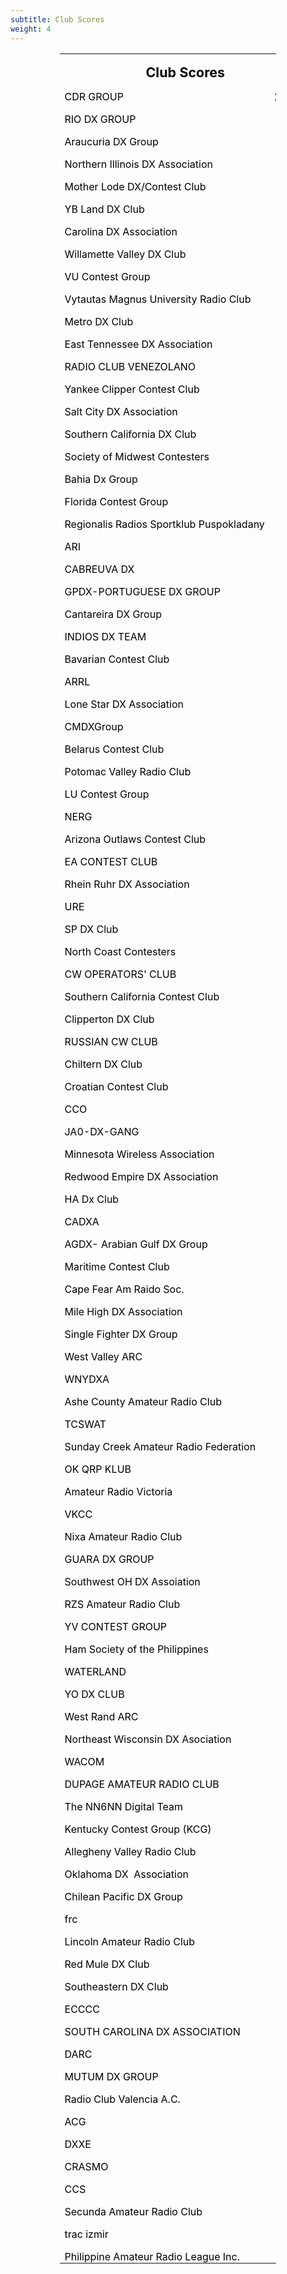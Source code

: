 ```yaml
---
subtitle: Club Scores
weight: 4
---
```


<div align="center">
	<table class="MsoNormalTable" border="0" cellspacing="0" cellpadding="0" width="345" style="width: 259.0pt; border-collapse: collapse">
		<tr style="height: 21.0pt">
			<td width="345" nowrap colspan="2" valign="bottom" style="width: 259.0pt; height: 21.0pt; padding-left: 5.4pt; padding-right: 5.4pt; padding-top: 0in; padding-bottom: 0in">
			<p class="MsoNormal" align="center" style="text-align: center; line-height: normal; margin-bottom: .0001pt">
			<b><span style="font-size: 16.0pt; color: black">Club Scores</span></b></td>
		</tr>
		<tr style="height: 15.0pt">
			<td width="299" nowrap valign="bottom" style="width: 224.15pt; height: 15.0pt; padding-left: 5.4pt; padding-right: 5.4pt; padding-top: 0in; padding-bottom: 0in">
			<p class="MsoNormal" style="line-height: normal; margin-bottom: .0001pt">
			<span style="color: black">CDR GROUP</span></td>
			<td width="46" nowrap valign="bottom" style="width: 34.85pt; height: 15.0pt; padding-left: 5.4pt; padding-right: 5.4pt; padding-top: 0in; padding-bottom: 0in">
			<p class="MsoNormal" align="right" style="text-align: right; line-height: normal; margin-bottom: .0001pt">
			<span style="color: black">12608</span></td>
		</tr>
		<tr style="height: 15.0pt">
			<td width="299" nowrap valign="bottom" style="width: 224.15pt; height: 15.0pt; padding-left: 5.4pt; padding-right: 5.4pt; padding-top: 0in; padding-bottom: 0in">
			<p class="MsoNormal" style="line-height: normal; margin-bottom: .0001pt">
			<span style="color: black">RIO DX GROUP</span></td>
			<td width="46" nowrap valign="bottom" style="width: 34.85pt; height: 15.0pt; padding-left: 5.4pt; padding-right: 5.4pt; padding-top: 0in; padding-bottom: 0in">
			<p class="MsoNormal" align="right" style="text-align: right; line-height: normal; margin-bottom: .0001pt">
			<span style="color: black">6710</span></td>
		</tr>
		<tr style="height: 15.0pt">
			<td width="299" nowrap valign="bottom" style="width: 224.15pt; height: 15.0pt; padding-left: 5.4pt; padding-right: 5.4pt; padding-top: 0in; padding-bottom: 0in">
			<p class="MsoNormal" style="line-height: normal; margin-bottom: .0001pt">
			<span style="color: black">Araucuria DX Group</span></td>
			<td width="46" nowrap valign="bottom" style="width: 34.85pt; height: 15.0pt; padding-left: 5.4pt; padding-right: 5.4pt; padding-top: 0in; padding-bottom: 0in">
			<p class="MsoNormal" align="right" style="text-align: right; line-height: normal; margin-bottom: .0001pt">
			<span style="color: black">6691</span></td>
		</tr>
		<tr style="height: 15.0pt">
			<td width="299" nowrap valign="bottom" style="width: 224.15pt; height: 15.0pt; padding-left: 5.4pt; padding-right: 5.4pt; padding-top: 0in; padding-bottom: 0in">
			<p class="MsoNormal" style="line-height: normal; margin-bottom: .0001pt">
			<span style="color: black">Northern Illinois DX Association</span></td>
			<td width="46" nowrap valign="bottom" style="width: 34.85pt; height: 15.0pt; padding-left: 5.4pt; padding-right: 5.4pt; padding-top: 0in; padding-bottom: 0in">
			<p class="MsoNormal" align="right" style="text-align: right; line-height: normal; margin-bottom: .0001pt">
			<span style="color: black">5338</span></td>
		</tr>
		<tr style="height: 15.0pt">
			<td width="299" nowrap valign="bottom" style="width: 224.15pt; height: 15.0pt; padding-left: 5.4pt; padding-right: 5.4pt; padding-top: 0in; padding-bottom: 0in">
			<p class="MsoNormal" style="line-height: normal; margin-bottom: .0001pt">
			<span style="color: black">Mother Lode DX/Contest Club</span></td>
			<td width="46" nowrap valign="bottom" style="width: 34.85pt; height: 15.0pt; padding-left: 5.4pt; padding-right: 5.4pt; padding-top: 0in; padding-bottom: 0in">
			<p class="MsoNormal" align="right" style="text-align: right; line-height: normal; margin-bottom: .0001pt">
			<span style="color: black">2254</span></td>
		</tr>
		<tr style="height: 15.0pt">
			<td width="299" nowrap valign="bottom" style="width: 224.15pt; height: 15.0pt; padding-left: 5.4pt; padding-right: 5.4pt; padding-top: 0in; padding-bottom: 0in">
			<p class="MsoNormal" style="line-height: normal; margin-bottom: .0001pt">
			<span style="color: black">YB Land DX Club</span></td>
			<td width="46" nowrap valign="bottom" style="width: 34.85pt; height: 15.0pt; padding-left: 5.4pt; padding-right: 5.4pt; padding-top: 0in; padding-bottom: 0in">
			<p class="MsoNormal" align="right" style="text-align: right; line-height: normal; margin-bottom: .0001pt">
			<span style="color: black">2149</span></td>
		</tr>
		<tr style="height: 15.0pt">
			<td width="299" nowrap valign="bottom" style="width: 224.15pt; height: 15.0pt; padding-left: 5.4pt; padding-right: 5.4pt; padding-top: 0in; padding-bottom: 0in">
			<p class="MsoNormal" style="line-height: normal; margin-bottom: .0001pt">
			<span style="color: black">Carolina DX Association</span></td>
			<td width="46" nowrap valign="bottom" style="width: 34.85pt; height: 15.0pt; padding-left: 5.4pt; padding-right: 5.4pt; padding-top: 0in; padding-bottom: 0in">
			<p class="MsoNormal" align="right" style="text-align: right; line-height: normal; margin-bottom: .0001pt">
			<span style="color: black">2139</span></td>
		</tr>
		<tr style="height: 15.0pt">
			<td width="299" nowrap valign="bottom" style="width: 224.15pt; height: 15.0pt; padding-left: 5.4pt; padding-right: 5.4pt; padding-top: 0in; padding-bottom: 0in">
			<p class="MsoNormal" style="line-height: normal; margin-bottom: .0001pt">
			<span style="color: black">Willamette Valley DX Club</span></td>
			<td width="46" nowrap valign="bottom" style="width: 34.85pt; height: 15.0pt; padding-left: 5.4pt; padding-right: 5.4pt; padding-top: 0in; padding-bottom: 0in">
			<p class="MsoNormal" align="right" style="text-align: right; line-height: normal; margin-bottom: .0001pt">
			<span style="color: black">1777</span></td>
		</tr>
		<tr style="height: 15.0pt">
			<td width="299" nowrap valign="bottom" style="width: 224.15pt; height: 15.0pt; padding-left: 5.4pt; padding-right: 5.4pt; padding-top: 0in; padding-bottom: 0in">
			<p class="MsoNormal" style="line-height: normal; margin-bottom: .0001pt">
			<span style="color: black">VU Contest Group</span></td>
			<td width="46" nowrap valign="bottom" style="width: 34.85pt; height: 15.0pt; padding-left: 5.4pt; padding-right: 5.4pt; padding-top: 0in; padding-bottom: 0in">
			<p class="MsoNormal" align="right" style="text-align: right; line-height: normal; margin-bottom: .0001pt">
			<span style="color: black">1512</span></td>
		</tr>
		<tr style="height: 15.0pt">
			<td width="299" nowrap valign="bottom" style="width: 224.15pt; height: 15.0pt; padding-left: 5.4pt; padding-right: 5.4pt; padding-top: 0in; padding-bottom: 0in">
			<p class="MsoNormal" style="line-height: normal; margin-bottom: .0001pt">
			<span style="color: black">Vytautas Magnus University Radio Club</span></td>
			<td width="46" nowrap valign="bottom" style="width: 34.85pt; height: 15.0pt; padding-left: 5.4pt; padding-right: 5.4pt; padding-top: 0in; padding-bottom: 0in">
			<p class="MsoNormal" align="right" style="text-align: right; line-height: normal; margin-bottom: .0001pt">
			<span style="color: black">1216</span></td>
		</tr>
		<tr style="height: 15.0pt">
			<td width="299" nowrap valign="bottom" style="width: 224.15pt; height: 15.0pt; padding-left: 5.4pt; padding-right: 5.4pt; padding-top: 0in; padding-bottom: 0in">
			<p class="MsoNormal" style="line-height: normal; margin-bottom: .0001pt">
			<span style="color: black">Metro DX Club</span></td>
			<td width="46" nowrap valign="bottom" style="width: 34.85pt; height: 15.0pt; padding-left: 5.4pt; padding-right: 5.4pt; padding-top: 0in; padding-bottom: 0in">
			<p class="MsoNormal" align="right" style="text-align: right; line-height: normal; margin-bottom: .0001pt">
			<span style="color: black">1193</span></td>
		</tr>
		<tr style="height: 15.0pt">
			<td width="299" nowrap valign="bottom" style="width: 224.15pt; height: 15.0pt; padding-left: 5.4pt; padding-right: 5.4pt; padding-top: 0in; padding-bottom: 0in">
			<p class="MsoNormal" style="line-height: normal; margin-bottom: .0001pt">
			<span style="color: black">East Tennessee DX Association</span></td>
			<td width="46" nowrap valign="bottom" style="width: 34.85pt; height: 15.0pt; padding-left: 5.4pt; padding-right: 5.4pt; padding-top: 0in; padding-bottom: 0in">
			<p class="MsoNormal" align="right" style="text-align: right; line-height: normal; margin-bottom: .0001pt">
			<span style="color: black">1090</span></td>
		</tr>
		<tr style="height: 15.0pt">
			<td width="299" nowrap valign="bottom" style="width: 224.15pt; height: 15.0pt; padding-left: 5.4pt; padding-right: 5.4pt; padding-top: 0in; padding-bottom: 0in">
			<p class="MsoNormal" style="line-height: normal; margin-bottom: .0001pt">
			<span style="color: black">RADIO CLUB VENEZOLANO</span></td>
			<td width="46" nowrap valign="bottom" style="width: 34.85pt; height: 15.0pt; padding-left: 5.4pt; padding-right: 5.4pt; padding-top: 0in; padding-bottom: 0in">
			<p class="MsoNormal" align="right" style="text-align: right; line-height: normal; margin-bottom: .0001pt">
			<span style="color: black">1008</span></td>
		</tr>
		<tr style="height: 15.0pt">
			<td width="299" nowrap valign="bottom" style="width: 224.15pt; height: 15.0pt; padding-left: 5.4pt; padding-right: 5.4pt; padding-top: 0in; padding-bottom: 0in">
			<p class="MsoNormal" style="line-height: normal; margin-bottom: .0001pt">
			<span style="color: black">Yankee Clipper Contest Club</span></td>
			<td width="46" nowrap valign="bottom" style="width: 34.85pt; height: 15.0pt; padding-left: 5.4pt; padding-right: 5.4pt; padding-top: 0in; padding-bottom: 0in">
			<p class="MsoNormal" align="right" style="text-align: right; line-height: normal; margin-bottom: .0001pt">
			<span style="color: black">994</span></td>
		</tr>
		<tr style="height: 15.0pt">
			<td width="299" nowrap valign="bottom" style="width: 224.15pt; height: 15.0pt; padding-left: 5.4pt; padding-right: 5.4pt; padding-top: 0in; padding-bottom: 0in">
			<p class="MsoNormal" style="line-height: normal; margin-bottom: .0001pt">
			<span style="color: black">Salt City DX Association</span></td>
			<td width="46" nowrap valign="bottom" style="width: 34.85pt; height: 15.0pt; padding-left: 5.4pt; padding-right: 5.4pt; padding-top: 0in; padding-bottom: 0in">
			<p class="MsoNormal" align="right" style="text-align: right; line-height: normal; margin-bottom: .0001pt">
			<span style="color: black">888</span></td>
		</tr>
		<tr style="height: 15.0pt">
			<td width="299" nowrap valign="bottom" style="width: 224.15pt; height: 15.0pt; padding-left: 5.4pt; padding-right: 5.4pt; padding-top: 0in; padding-bottom: 0in">
			<p class="MsoNormal" style="line-height: normal; margin-bottom: .0001pt">
			<span style="color: black">Southern California DX Club</span></td>
			<td width="46" nowrap valign="bottom" style="width: 34.85pt; height: 15.0pt; padding-left: 5.4pt; padding-right: 5.4pt; padding-top: 0in; padding-bottom: 0in">
			<p class="MsoNormal" align="right" style="text-align: right; line-height: normal; margin-bottom: .0001pt">
			<span style="color: black">871</span></td>
		</tr>
		<tr style="height: 15.0pt">
			<td width="299" nowrap valign="bottom" style="width: 224.15pt; height: 15.0pt; padding-left: 5.4pt; padding-right: 5.4pt; padding-top: 0in; padding-bottom: 0in">
			<p class="MsoNormal" style="line-height: normal; margin-bottom: .0001pt">
			<span style="color: black">Society of Midwest Contesters</span></td>
			<td width="46" nowrap valign="bottom" style="width: 34.85pt; height: 15.0pt; padding-left: 5.4pt; padding-right: 5.4pt; padding-top: 0in; padding-bottom: 0in">
			<p class="MsoNormal" align="right" style="text-align: right; line-height: normal; margin-bottom: .0001pt">
			<span style="color: black">841</span></td>
		</tr>
		<tr style="height: 15.0pt">
			<td width="299" nowrap valign="bottom" style="width: 224.15pt; height: 15.0pt; padding-left: 5.4pt; padding-right: 5.4pt; padding-top: 0in; padding-bottom: 0in">
			<p class="MsoNormal" style="line-height: normal; margin-bottom: .0001pt">
			<span style="color: black">Bahia Dx Group</span></td>
			<td width="46" nowrap valign="bottom" style="width: 34.85pt; height: 15.0pt; padding-left: 5.4pt; padding-right: 5.4pt; padding-top: 0in; padding-bottom: 0in">
			<p class="MsoNormal" align="right" style="text-align: right; line-height: normal; margin-bottom: .0001pt">
			<span style="color: black">762</span></td>
		</tr>
		<tr style="height: 15.0pt">
			<td width="299" nowrap valign="bottom" style="width: 224.15pt; height: 15.0pt; padding-left: 5.4pt; padding-right: 5.4pt; padding-top: 0in; padding-bottom: 0in">
			<p class="MsoNormal" style="line-height: normal; margin-bottom: .0001pt">
			<span style="color: black">Florida Contest Group</span></td>
			<td width="46" nowrap valign="bottom" style="width: 34.85pt; height: 15.0pt; padding-left: 5.4pt; padding-right: 5.4pt; padding-top: 0in; padding-bottom: 0in">
			<p class="MsoNormal" align="right" style="text-align: right; line-height: normal; margin-bottom: .0001pt">
			<span style="color: black">707</span></td>
		</tr>
		<tr style="height: 15.0pt">
			<td width="299" nowrap valign="bottom" style="width: 224.15pt; height: 15.0pt; padding-left: 5.4pt; padding-right: 5.4pt; padding-top: 0in; padding-bottom: 0in">
			<p class="MsoNormal" style="line-height: normal; margin-bottom: .0001pt">
			<span style="color: black">Regionalis Radios Sportklub Puspokladany</span></td>
			<td width="46" nowrap valign="bottom" style="width: 34.85pt; height: 15.0pt; padding-left: 5.4pt; padding-right: 5.4pt; padding-top: 0in; padding-bottom: 0in">
			<p class="MsoNormal" align="right" style="text-align: right; line-height: normal; margin-bottom: .0001pt">
			<span style="color: black">699</span></td>
		</tr>
		<tr style="height: 15.0pt">
			<td width="299" nowrap valign="bottom" style="width: 224.15pt; height: 15.0pt; padding-left: 5.4pt; padding-right: 5.4pt; padding-top: 0in; padding-bottom: 0in">
			<p class="MsoNormal" style="line-height: normal; margin-bottom: .0001pt">
			<span style="color: black">ARI</span></td>
			<td width="46" nowrap valign="bottom" style="width: 34.85pt; height: 15.0pt; padding-left: 5.4pt; padding-right: 5.4pt; padding-top: 0in; padding-bottom: 0in">
			<p class="MsoNormal" align="right" style="text-align: right; line-height: normal; margin-bottom: .0001pt">
			<span style="color: black">696</span></td>
		</tr>
		<tr style="height: 15.0pt">
			<td width="299" nowrap valign="bottom" style="width: 224.15pt; height: 15.0pt; padding-left: 5.4pt; padding-right: 5.4pt; padding-top: 0in; padding-bottom: 0in">
			<p class="MsoNormal" style="line-height: normal; margin-bottom: .0001pt">
			<span style="color: black">CABREUVA DX</span></td>
			<td width="46" nowrap valign="bottom" style="width: 34.85pt; height: 15.0pt; padding-left: 5.4pt; padding-right: 5.4pt; padding-top: 0in; padding-bottom: 0in">
			<p class="MsoNormal" align="right" style="text-align: right; line-height: normal; margin-bottom: .0001pt">
			<span style="color: black">659</span></td>
		</tr>
		<tr style="height: 15.0pt">
			<td width="299" nowrap valign="bottom" style="width: 224.15pt; height: 15.0pt; padding-left: 5.4pt; padding-right: 5.4pt; padding-top: 0in; padding-bottom: 0in">
			<p class="MsoNormal" style="line-height: normal; margin-bottom: .0001pt">
			<span style="color: black">GPDX-PORTUGUESE DX GROUP</span></td>
			<td width="46" nowrap valign="bottom" style="width: 34.85pt; height: 15.0pt; padding-left: 5.4pt; padding-right: 5.4pt; padding-top: 0in; padding-bottom: 0in">
			<p class="MsoNormal" align="right" style="text-align: right; line-height: normal; margin-bottom: .0001pt">
			<span style="color: black">591</span></td>
		</tr>
		<tr style="height: 15.0pt">
			<td width="299" nowrap valign="bottom" style="width: 224.15pt; height: 15.0pt; padding-left: 5.4pt; padding-right: 5.4pt; padding-top: 0in; padding-bottom: 0in">
			<p class="MsoNormal" style="line-height: normal; margin-bottom: .0001pt">
			<span style="color: black">Cantareira DX Group</span></td>
			<td width="46" nowrap valign="bottom" style="width: 34.85pt; height: 15.0pt; padding-left: 5.4pt; padding-right: 5.4pt; padding-top: 0in; padding-bottom: 0in">
			<p class="MsoNormal" align="right" style="text-align: right; line-height: normal; margin-bottom: .0001pt">
			<span style="color: black">585</span></td>
		</tr>
		<tr style="height: 15.0pt">
			<td width="299" nowrap valign="bottom" style="width: 224.15pt; height: 15.0pt; padding-left: 5.4pt; padding-right: 5.4pt; padding-top: 0in; padding-bottom: 0in">
			<p class="MsoNormal" style="line-height: normal; margin-bottom: .0001pt">
			<span style="color: black">INDIOS DX TEAM</span></td>
			<td width="46" nowrap valign="bottom" style="width: 34.85pt; height: 15.0pt; padding-left: 5.4pt; padding-right: 5.4pt; padding-top: 0in; padding-bottom: 0in">
			<p class="MsoNormal" align="right" style="text-align: right; line-height: normal; margin-bottom: .0001pt">
			<span style="color: black">570</span></td>
		</tr>
		<tr style="height: 15.0pt">
			<td width="299" nowrap valign="bottom" style="width: 224.15pt; height: 15.0pt; padding-left: 5.4pt; padding-right: 5.4pt; padding-top: 0in; padding-bottom: 0in">
			<p class="MsoNormal" style="line-height: normal; margin-bottom: .0001pt">
			<span style="color: black">Bavarian Contest Club</span></td>
			<td width="46" nowrap valign="bottom" style="width: 34.85pt; height: 15.0pt; padding-left: 5.4pt; padding-right: 5.4pt; padding-top: 0in; padding-bottom: 0in">
			<p class="MsoNormal" align="right" style="text-align: right; line-height: normal; margin-bottom: .0001pt">
			<span style="color: black">565</span></td>
		</tr>
		<tr style="height: 15.0pt">
			<td width="299" nowrap valign="bottom" style="width: 224.15pt; height: 15.0pt; padding-left: 5.4pt; padding-right: 5.4pt; padding-top: 0in; padding-bottom: 0in">
			<p class="MsoNormal" style="line-height: normal; margin-bottom: .0001pt">
			<span style="color: black">ARRL</span></td>
			<td width="46" nowrap valign="bottom" style="width: 34.85pt; height: 15.0pt; padding-left: 5.4pt; padding-right: 5.4pt; padding-top: 0in; padding-bottom: 0in">
			<p class="MsoNormal" align="right" style="text-align: right; line-height: normal; margin-bottom: .0001pt">
			<span style="color: black">551</span></td>
		</tr>
		<tr style="height: 15.0pt">
			<td width="299" nowrap valign="bottom" style="width: 224.15pt; height: 15.0pt; padding-left: 5.4pt; padding-right: 5.4pt; padding-top: 0in; padding-bottom: 0in">
			<p class="MsoNormal" style="line-height: normal; margin-bottom: .0001pt">
			<span style="color: black">Lone Star DX Association</span></td>
			<td width="46" nowrap valign="bottom" style="width: 34.85pt; height: 15.0pt; padding-left: 5.4pt; padding-right: 5.4pt; padding-top: 0in; padding-bottom: 0in">
			<p class="MsoNormal" align="right" style="text-align: right; line-height: normal; margin-bottom: .0001pt">
			<span style="color: black">542</span></td>
		</tr>
		<tr style="height: 15.0pt">
			<td width="299" nowrap valign="bottom" style="width: 224.15pt; height: 15.0pt; padding-left: 5.4pt; padding-right: 5.4pt; padding-top: 0in; padding-bottom: 0in">
			<p class="MsoNormal" style="line-height: normal; margin-bottom: .0001pt">
			<span style="color: black">CMDXGroup</span></td>
			<td width="46" nowrap valign="bottom" style="width: 34.85pt; height: 15.0pt; padding-left: 5.4pt; padding-right: 5.4pt; padding-top: 0in; padding-bottom: 0in">
			<p class="MsoNormal" align="right" style="text-align: right; line-height: normal; margin-bottom: .0001pt">
			<span style="color: black">541</span></td>
		</tr>
		<tr style="height: 15.0pt">
			<td width="299" nowrap valign="bottom" style="width: 224.15pt; height: 15.0pt; padding-left: 5.4pt; padding-right: 5.4pt; padding-top: 0in; padding-bottom: 0in">
			<p class="MsoNormal" style="line-height: normal; margin-bottom: .0001pt">
			<span style="color: black">Belarus Contest Club</span></td>
			<td width="46" nowrap valign="bottom" style="width: 34.85pt; height: 15.0pt; padding-left: 5.4pt; padding-right: 5.4pt; padding-top: 0in; padding-bottom: 0in">
			<p class="MsoNormal" align="right" style="text-align: right; line-height: normal; margin-bottom: .0001pt">
			<span style="color: black">524</span></td>
		</tr>
		<tr style="height: 15.0pt">
			<td width="299" nowrap valign="bottom" style="width: 224.15pt; height: 15.0pt; padding-left: 5.4pt; padding-right: 5.4pt; padding-top: 0in; padding-bottom: 0in">
			<p class="MsoNormal" style="line-height: normal; margin-bottom: .0001pt">
			<span style="color: black">Potomac Valley Radio Club</span></td>
			<td width="46" nowrap valign="bottom" style="width: 34.85pt; height: 15.0pt; padding-left: 5.4pt; padding-right: 5.4pt; padding-top: 0in; padding-bottom: 0in">
			<p class="MsoNormal" align="right" style="text-align: right; line-height: normal; margin-bottom: .0001pt">
			<span style="color: black">496</span></td>
		</tr>
		<tr style="height: 15.0pt">
			<td width="299" nowrap valign="bottom" style="width: 224.15pt; height: 15.0pt; padding-left: 5.4pt; padding-right: 5.4pt; padding-top: 0in; padding-bottom: 0in">
			<p class="MsoNormal" style="line-height: normal; margin-bottom: .0001pt">
			<span style="color: black">LU Contest Group</span></td>
			<td width="46" nowrap valign="bottom" style="width: 34.85pt; height: 15.0pt; padding-left: 5.4pt; padding-right: 5.4pt; padding-top: 0in; padding-bottom: 0in">
			<p class="MsoNormal" align="right" style="text-align: right; line-height: normal; margin-bottom: .0001pt">
			<span style="color: black">486</span></td>
		</tr>
		<tr style="height: 15.0pt">
			<td width="299" nowrap valign="bottom" style="width: 224.15pt; height: 15.0pt; padding-left: 5.4pt; padding-right: 5.4pt; padding-top: 0in; padding-bottom: 0in">
			<p class="MsoNormal" style="line-height: normal; margin-bottom: .0001pt">
			<span style="color: black">NERG</span></td>
			<td width="46" nowrap valign="bottom" style="width: 34.85pt; height: 15.0pt; padding-left: 5.4pt; padding-right: 5.4pt; padding-top: 0in; padding-bottom: 0in">
			<p class="MsoNormal" align="right" style="text-align: right; line-height: normal; margin-bottom: .0001pt">
			<span style="color: black">480</span></td>
		</tr>
		<tr style="height: 15.0pt">
			<td width="299" nowrap valign="bottom" style="width: 224.15pt; height: 15.0pt; padding-left: 5.4pt; padding-right: 5.4pt; padding-top: 0in; padding-bottom: 0in">
			<p class="MsoNormal" style="line-height: normal; margin-bottom: .0001pt">
			<span style="color: black">Arizona Outlaws Contest Club</span></td>
			<td width="46" nowrap valign="bottom" style="width: 34.85pt; height: 15.0pt; padding-left: 5.4pt; padding-right: 5.4pt; padding-top: 0in; padding-bottom: 0in">
			<p class="MsoNormal" align="right" style="text-align: right; line-height: normal; margin-bottom: .0001pt">
			<span style="color: black">447</span></td>
		</tr>
		<tr style="height: 15.0pt">
			<td width="299" nowrap valign="bottom" style="width: 224.15pt; height: 15.0pt; padding-left: 5.4pt; padding-right: 5.4pt; padding-top: 0in; padding-bottom: 0in">
			<p class="MsoNormal" style="line-height: normal; margin-bottom: .0001pt">
			<span style="color: black">EA CONTEST CLUB</span></td>
			<td width="46" nowrap valign="bottom" style="width: 34.85pt; height: 15.0pt; padding-left: 5.4pt; padding-right: 5.4pt; padding-top: 0in; padding-bottom: 0in">
			<p class="MsoNormal" align="right" style="text-align: right; line-height: normal; margin-bottom: .0001pt">
			<span style="color: black">446</span></td>
		</tr>
		<tr style="height: 15.0pt">
			<td width="299" nowrap valign="bottom" style="width: 224.15pt; height: 15.0pt; padding-left: 5.4pt; padding-right: 5.4pt; padding-top: 0in; padding-bottom: 0in">
			<p class="MsoNormal" style="line-height: normal; margin-bottom: .0001pt">
			<span style="color: black">Rhein Ruhr DX Association</span></td>
			<td width="46" nowrap valign="bottom" style="width: 34.85pt; height: 15.0pt; padding-left: 5.4pt; padding-right: 5.4pt; padding-top: 0in; padding-bottom: 0in">
			<p class="MsoNormal" align="right" style="text-align: right; line-height: normal; margin-bottom: .0001pt">
			<span style="color: black">431</span></td>
		</tr>
		<tr style="height: 15.0pt">
			<td width="299" nowrap valign="bottom" style="width: 224.15pt; height: 15.0pt; padding-left: 5.4pt; padding-right: 5.4pt; padding-top: 0in; padding-bottom: 0in">
			<p class="MsoNormal" style="line-height: normal; margin-bottom: .0001pt">
			<span style="color: black">URE</span></td>
			<td width="46" nowrap valign="bottom" style="width: 34.85pt; height: 15.0pt; padding-left: 5.4pt; padding-right: 5.4pt; padding-top: 0in; padding-bottom: 0in">
			<p class="MsoNormal" align="right" style="text-align: right; line-height: normal; margin-bottom: .0001pt">
			<span style="color: black">422</span></td>
		</tr>
		<tr style="height: 15.0pt">
			<td width="299" nowrap valign="bottom" style="width: 224.15pt; height: 15.0pt; padding-left: 5.4pt; padding-right: 5.4pt; padding-top: 0in; padding-bottom: 0in">
			<p class="MsoNormal" style="line-height: normal; margin-bottom: .0001pt">
			<span style="color: black">SP DX Club</span></td>
			<td width="46" nowrap valign="bottom" style="width: 34.85pt; height: 15.0pt; padding-left: 5.4pt; padding-right: 5.4pt; padding-top: 0in; padding-bottom: 0in">
			<p class="MsoNormal" align="right" style="text-align: right; line-height: normal; margin-bottom: .0001pt">
			<span style="color: black">380</span></td>
		</tr>
		<tr style="height: 15.0pt">
			<td width="299" nowrap valign="bottom" style="width: 224.15pt; height: 15.0pt; padding-left: 5.4pt; padding-right: 5.4pt; padding-top: 0in; padding-bottom: 0in">
			<p class="MsoNormal" style="line-height: normal; margin-bottom: .0001pt">
			<span style="color: black">North Coast Contesters</span></td>
			<td width="46" nowrap valign="bottom" style="width: 34.85pt; height: 15.0pt; padding-left: 5.4pt; padding-right: 5.4pt; padding-top: 0in; padding-bottom: 0in">
			<p class="MsoNormal" align="right" style="text-align: right; line-height: normal; margin-bottom: .0001pt">
			<span style="color: black">352</span></td>
		</tr>
		<tr style="height: 15.0pt">
			<td width="299" nowrap valign="bottom" style="width: 224.15pt; height: 15.0pt; padding-left: 5.4pt; padding-right: 5.4pt; padding-top: 0in; padding-bottom: 0in">
			<p class="MsoNormal" style="line-height: normal; margin-bottom: .0001pt">
			<span style="color: black">CW OPERATORS' CLUB</span></td>
			<td width="46" nowrap valign="bottom" style="width: 34.85pt; height: 15.0pt; padding-left: 5.4pt; padding-right: 5.4pt; padding-top: 0in; padding-bottom: 0in">
			<p class="MsoNormal" align="right" style="text-align: right; line-height: normal; margin-bottom: .0001pt">
			<span style="color: black">318</span></td>
		</tr>
		<tr style="height: 15.0pt">
			<td width="299" nowrap valign="bottom" style="width: 224.15pt; height: 15.0pt; padding-left: 5.4pt; padding-right: 5.4pt; padding-top: 0in; padding-bottom: 0in">
			<p class="MsoNormal" style="line-height: normal; margin-bottom: .0001pt">
			<span style="color: black">Southern California Contest Club</span></td>
			<td width="46" nowrap valign="bottom" style="width: 34.85pt; height: 15.0pt; padding-left: 5.4pt; padding-right: 5.4pt; padding-top: 0in; padding-bottom: 0in">
			<p class="MsoNormal" align="right" style="text-align: right; line-height: normal; margin-bottom: .0001pt">
			<span style="color: black">312</span></td>
		</tr>
		<tr style="height: 15.0pt">
			<td width="299" nowrap valign="bottom" style="width: 224.15pt; height: 15.0pt; padding-left: 5.4pt; padding-right: 5.4pt; padding-top: 0in; padding-bottom: 0in">
			<p class="MsoNormal" style="line-height: normal; margin-bottom: .0001pt">
			<span style="color: black">Clipperton DX Club</span></td>
			<td width="46" nowrap valign="bottom" style="width: 34.85pt; height: 15.0pt; padding-left: 5.4pt; padding-right: 5.4pt; padding-top: 0in; padding-bottom: 0in">
			<p class="MsoNormal" align="right" style="text-align: right; line-height: normal; margin-bottom: .0001pt">
			<span style="color: black">311</span></td>
		</tr>
		<tr style="height: 15.0pt">
			<td width="299" nowrap valign="bottom" style="width: 224.15pt; height: 15.0pt; padding-left: 5.4pt; padding-right: 5.4pt; padding-top: 0in; padding-bottom: 0in">
			<p class="MsoNormal" style="line-height: normal; margin-bottom: .0001pt">
			<span style="color: black">RUSSIAN CW CLUB</span></td>
			<td width="46" nowrap valign="bottom" style="width: 34.85pt; height: 15.0pt; padding-left: 5.4pt; padding-right: 5.4pt; padding-top: 0in; padding-bottom: 0in">
			<p class="MsoNormal" align="right" style="text-align: right; line-height: normal; margin-bottom: .0001pt">
			<span style="color: black">297</span></td>
		</tr>
		<tr style="height: 15.0pt">
			<td width="299" nowrap valign="bottom" style="width: 224.15pt; height: 15.0pt; padding-left: 5.4pt; padding-right: 5.4pt; padding-top: 0in; padding-bottom: 0in">
			<p class="MsoNormal" style="line-height: normal; margin-bottom: .0001pt">
			<span style="color: black">Chiltern DX Club</span></td>
			<td width="46" nowrap valign="bottom" style="width: 34.85pt; height: 15.0pt; padding-left: 5.4pt; padding-right: 5.4pt; padding-top: 0in; padding-bottom: 0in">
			<p class="MsoNormal" align="right" style="text-align: right; line-height: normal; margin-bottom: .0001pt">
			<span style="color: black">292</span></td>
		</tr>
		<tr style="height: 15.0pt">
			<td width="299" nowrap valign="bottom" style="width: 224.15pt; height: 15.0pt; padding-left: 5.4pt; padding-right: 5.4pt; padding-top: 0in; padding-bottom: 0in">
			<p class="MsoNormal" style="line-height: normal; margin-bottom: .0001pt">
			<span style="color: black">Croatian Contest Club</span></td>
			<td width="46" nowrap valign="bottom" style="width: 34.85pt; height: 15.0pt; padding-left: 5.4pt; padding-right: 5.4pt; padding-top: 0in; padding-bottom: 0in">
			<p class="MsoNormal" align="right" style="text-align: right; line-height: normal; margin-bottom: .0001pt">
			<span style="color: black">292</span></td>
		</tr>
		<tr style="height: 15.0pt">
			<td width="299" nowrap valign="bottom" style="width: 224.15pt; height: 15.0pt; padding-left: 5.4pt; padding-right: 5.4pt; padding-top: 0in; padding-bottom: 0in">
			<p class="MsoNormal" style="line-height: normal; margin-bottom: .0001pt">
			<span style="color: black">CCO</span></td>
			<td width="46" nowrap valign="bottom" style="width: 34.85pt; height: 15.0pt; padding-left: 5.4pt; padding-right: 5.4pt; padding-top: 0in; padding-bottom: 0in">
			<p class="MsoNormal" align="right" style="text-align: right; line-height: normal; margin-bottom: .0001pt">
			<span style="color: black">290</span></td>
		</tr>
		<tr style="height: 15.0pt">
			<td width="299" nowrap valign="bottom" style="width: 224.15pt; height: 15.0pt; padding-left: 5.4pt; padding-right: 5.4pt; padding-top: 0in; padding-bottom: 0in">
			<p class="MsoNormal" style="line-height: normal; margin-bottom: .0001pt">
			<span style="color: black">JA0-DX-GANG</span></td>
			<td width="46" nowrap valign="bottom" style="width: 34.85pt; height: 15.0pt; padding-left: 5.4pt; padding-right: 5.4pt; padding-top: 0in; padding-bottom: 0in">
			<p class="MsoNormal" align="right" style="text-align: right; line-height: normal; margin-bottom: .0001pt">
			<span style="color: black">288</span></td>
		</tr>
		<tr style="height: 15.0pt">
			<td width="299" nowrap valign="bottom" style="width: 224.15pt; height: 15.0pt; padding-left: 5.4pt; padding-right: 5.4pt; padding-top: 0in; padding-bottom: 0in">
			<p class="MsoNormal" style="line-height: normal; margin-bottom: .0001pt">
			<span style="color: black">Minnesota Wireless Association</span></td>
			<td width="46" nowrap valign="bottom" style="width: 34.85pt; height: 15.0pt; padding-left: 5.4pt; padding-right: 5.4pt; padding-top: 0in; padding-bottom: 0in">
			<p class="MsoNormal" align="right" style="text-align: right; line-height: normal; margin-bottom: .0001pt">
			<span style="color: black">281</span></td>
		</tr>
		<tr style="height: 15.0pt">
			<td width="299" nowrap valign="bottom" style="width: 224.15pt; height: 15.0pt; padding-left: 5.4pt; padding-right: 5.4pt; padding-top: 0in; padding-bottom: 0in">
			<p class="MsoNormal" style="line-height: normal; margin-bottom: .0001pt">
			<span style="color: black">Redwood Empire DX Association</span></td>
			<td width="46" nowrap valign="bottom" style="width: 34.85pt; height: 15.0pt; padding-left: 5.4pt; padding-right: 5.4pt; padding-top: 0in; padding-bottom: 0in">
			<p class="MsoNormal" align="right" style="text-align: right; line-height: normal; margin-bottom: .0001pt">
			<span style="color: black">277</span></td>
		</tr>
		<tr style="height: 15.0pt">
			<td width="299" nowrap valign="bottom" style="width: 224.15pt; height: 15.0pt; padding-left: 5.4pt; padding-right: 5.4pt; padding-top: 0in; padding-bottom: 0in">
			<p class="MsoNormal" style="line-height: normal; margin-bottom: .0001pt">
			<span style="color: black">HA Dx Club</span></td>
			<td width="46" nowrap valign="bottom" style="width: 34.85pt; height: 15.0pt; padding-left: 5.4pt; padding-right: 5.4pt; padding-top: 0in; padding-bottom: 0in">
			<p class="MsoNormal" align="right" style="text-align: right; line-height: normal; margin-bottom: .0001pt">
			<span style="color: black">274</span></td>
		</tr>
		<tr style="height: 15.0pt">
			<td width="299" nowrap valign="bottom" style="width: 224.15pt; height: 15.0pt; padding-left: 5.4pt; padding-right: 5.4pt; padding-top: 0in; padding-bottom: 0in">
			<p class="MsoNormal" style="line-height: normal; margin-bottom: .0001pt">
			<span style="color: black">CADXA</span></td>
			<td width="46" nowrap valign="bottom" style="width: 34.85pt; height: 15.0pt; padding-left: 5.4pt; padding-right: 5.4pt; padding-top: 0in; padding-bottom: 0in">
			<p class="MsoNormal" align="right" style="text-align: right; line-height: normal; margin-bottom: .0001pt">
			<span style="color: black">273</span></td>
		</tr>
		<tr style="height: 15.0pt">
			<td width="299" nowrap valign="bottom" style="width: 224.15pt; height: 15.0pt; padding-left: 5.4pt; padding-right: 5.4pt; padding-top: 0in; padding-bottom: 0in">
			<p class="MsoNormal" style="line-height: normal; margin-bottom: .0001pt">
			<span style="color: black">AGDX- Arabian Gulf DX Group</span></td>
			<td width="46" nowrap valign="bottom" style="width: 34.85pt; height: 15.0pt; padding-left: 5.4pt; padding-right: 5.4pt; padding-top: 0in; padding-bottom: 0in">
			<p class="MsoNormal" align="right" style="text-align: right; line-height: normal; margin-bottom: .0001pt">
			<span style="color: black">270</span></td>
		</tr>
		<tr style="height: 15.0pt">
			<td width="299" nowrap valign="bottom" style="width: 224.15pt; height: 15.0pt; padding-left: 5.4pt; padding-right: 5.4pt; padding-top: 0in; padding-bottom: 0in">
			<p class="MsoNormal" style="line-height: normal; margin-bottom: .0001pt">
			<span style="color: black">Maritime Contest Club</span></td>
			<td width="46" nowrap valign="bottom" style="width: 34.85pt; height: 15.0pt; padding-left: 5.4pt; padding-right: 5.4pt; padding-top: 0in; padding-bottom: 0in">
			<p class="MsoNormal" align="right" style="text-align: right; line-height: normal; margin-bottom: .0001pt">
			<span style="color: black">249</span></td>
		</tr>
		<tr style="height: 15.0pt">
			<td width="299" nowrap valign="bottom" style="width: 224.15pt; height: 15.0pt; padding-left: 5.4pt; padding-right: 5.4pt; padding-top: 0in; padding-bottom: 0in">
			<p class="MsoNormal" style="line-height: normal; margin-bottom: .0001pt">
			<span style="color: black">Cape Fear Am Raido Soc.</span></td>
			<td width="46" nowrap valign="bottom" style="width: 34.85pt; height: 15.0pt; padding-left: 5.4pt; padding-right: 5.4pt; padding-top: 0in; padding-bottom: 0in">
			<p class="MsoNormal" align="right" style="text-align: right; line-height: normal; margin-bottom: .0001pt">
			<span style="color: black">231</span></td>
		</tr>
		<tr style="height: 15.0pt">
			<td width="299" nowrap valign="bottom" style="width: 224.15pt; height: 15.0pt; padding-left: 5.4pt; padding-right: 5.4pt; padding-top: 0in; padding-bottom: 0in">
			<p class="MsoNormal" style="line-height: normal; margin-bottom: .0001pt">
			<span style="color: black">Mile High DX Association</span></td>
			<td width="46" nowrap valign="bottom" style="width: 34.85pt; height: 15.0pt; padding-left: 5.4pt; padding-right: 5.4pt; padding-top: 0in; padding-bottom: 0in">
			<p class="MsoNormal" align="right" style="text-align: right; line-height: normal; margin-bottom: .0001pt">
			<span style="color: black">230</span></td>
		</tr>
		<tr style="height: 15.0pt">
			<td width="299" nowrap valign="bottom" style="width: 224.15pt; height: 15.0pt; padding-left: 5.4pt; padding-right: 5.4pt; padding-top: 0in; padding-bottom: 0in">
			<p class="MsoNormal" style="line-height: normal; margin-bottom: .0001pt">
			<span style="color: black">Single Fighter DX Group</span></td>
			<td width="46" nowrap valign="bottom" style="width: 34.85pt; height: 15.0pt; padding-left: 5.4pt; padding-right: 5.4pt; padding-top: 0in; padding-bottom: 0in">
			<p class="MsoNormal" align="right" style="text-align: right; line-height: normal; margin-bottom: .0001pt">
			<span style="color: black">229</span></td>
		</tr>
		<tr style="height: 15.0pt">
			<td width="299" nowrap valign="bottom" style="width: 224.15pt; height: 15.0pt; padding-left: 5.4pt; padding-right: 5.4pt; padding-top: 0in; padding-bottom: 0in">
			<p class="MsoNormal" style="line-height: normal; margin-bottom: .0001pt">
			<span style="color: black">West Valley ARC</span></td>
			<td width="46" nowrap valign="bottom" style="width: 34.85pt; height: 15.0pt; padding-left: 5.4pt; padding-right: 5.4pt; padding-top: 0in; padding-bottom: 0in">
			<p class="MsoNormal" align="right" style="text-align: right; line-height: normal; margin-bottom: .0001pt">
			<span style="color: black">229</span></td>
		</tr>
		<tr style="height: 15.0pt">
			<td width="299" nowrap valign="bottom" style="width: 224.15pt; height: 15.0pt; padding-left: 5.4pt; padding-right: 5.4pt; padding-top: 0in; padding-bottom: 0in">
			<p class="MsoNormal" style="line-height: normal; margin-bottom: .0001pt">
			<span style="color: black">WNYDXA</span></td>
			<td width="46" nowrap valign="bottom" style="width: 34.85pt; height: 15.0pt; padding-left: 5.4pt; padding-right: 5.4pt; padding-top: 0in; padding-bottom: 0in">
			<p class="MsoNormal" align="right" style="text-align: right; line-height: normal; margin-bottom: .0001pt">
			<span style="color: black">229</span></td>
		</tr>
		<tr style="height: 15.0pt">
			<td width="299" nowrap valign="bottom" style="width: 224.15pt; height: 15.0pt; padding-left: 5.4pt; padding-right: 5.4pt; padding-top: 0in; padding-bottom: 0in">
			<p class="MsoNormal" style="line-height: normal; margin-bottom: .0001pt">
			<span style="color: black">Ashe County Amateur Radio Club</span></td>
			<td width="46" nowrap valign="bottom" style="width: 34.85pt; height: 15.0pt; padding-left: 5.4pt; padding-right: 5.4pt; padding-top: 0in; padding-bottom: 0in">
			<p class="MsoNormal" align="right" style="text-align: right; line-height: normal; margin-bottom: .0001pt">
			<span style="color: black">223</span></td>
		</tr>
		<tr style="height: 15.0pt">
			<td width="299" nowrap valign="bottom" style="width: 224.15pt; height: 15.0pt; padding-left: 5.4pt; padding-right: 5.4pt; padding-top: 0in; padding-bottom: 0in">
			<p class="MsoNormal" style="line-height: normal; margin-bottom: .0001pt">
			<span style="color: black">TCSWAT</span></td>
			<td width="46" nowrap valign="bottom" style="width: 34.85pt; height: 15.0pt; padding-left: 5.4pt; padding-right: 5.4pt; padding-top: 0in; padding-bottom: 0in">
			<p class="MsoNormal" align="right" style="text-align: right; line-height: normal; margin-bottom: .0001pt">
			<span style="color: black">223</span></td>
		</tr>
		<tr style="height: 15.0pt">
			<td width="299" nowrap valign="bottom" style="width: 224.15pt; height: 15.0pt; padding-left: 5.4pt; padding-right: 5.4pt; padding-top: 0in; padding-bottom: 0in">
			<p class="MsoNormal" style="line-height: normal; margin-bottom: .0001pt">
			<span style="color: black">Sunday Creek Amateur Radio Federation</span></td>
			<td width="46" nowrap valign="bottom" style="width: 34.85pt; height: 15.0pt; padding-left: 5.4pt; padding-right: 5.4pt; padding-top: 0in; padding-bottom: 0in">
			<p class="MsoNormal" align="right" style="text-align: right; line-height: normal; margin-bottom: .0001pt">
			<span style="color: black">222</span></td>
		</tr>
		<tr style="height: 15.0pt">
			<td width="299" nowrap valign="bottom" style="width: 224.15pt; height: 15.0pt; padding-left: 5.4pt; padding-right: 5.4pt; padding-top: 0in; padding-bottom: 0in">
			<p class="MsoNormal" style="line-height: normal; margin-bottom: .0001pt">
			<span style="color: black">OK QRP KLUB</span></td>
			<td width="46" nowrap valign="bottom" style="width: 34.85pt; height: 15.0pt; padding-left: 5.4pt; padding-right: 5.4pt; padding-top: 0in; padding-bottom: 0in">
			<p class="MsoNormal" align="right" style="text-align: right; line-height: normal; margin-bottom: .0001pt">
			<span style="color: black">210</span></td>
		</tr>
		<tr style="height: 15.0pt">
			<td width="299" nowrap valign="bottom" style="width: 224.15pt; height: 15.0pt; padding-left: 5.4pt; padding-right: 5.4pt; padding-top: 0in; padding-bottom: 0in">
			<p class="MsoNormal" style="line-height: normal; margin-bottom: .0001pt">
			<span style="color: black">Amateur Radio Victoria</span></td>
			<td width="46" nowrap valign="bottom" style="width: 34.85pt; height: 15.0pt; padding-left: 5.4pt; padding-right: 5.4pt; padding-top: 0in; padding-bottom: 0in">
			<p class="MsoNormal" align="right" style="text-align: right; line-height: normal; margin-bottom: .0001pt">
			<span style="color: black">207</span></td>
		</tr>
		<tr style="height: 15.0pt">
			<td width="299" nowrap valign="bottom" style="width: 224.15pt; height: 15.0pt; padding-left: 5.4pt; padding-right: 5.4pt; padding-top: 0in; padding-bottom: 0in">
			<p class="MsoNormal" style="line-height: normal; margin-bottom: .0001pt">
			<span style="color: black">VKCC</span></td>
			<td width="46" nowrap valign="bottom" style="width: 34.85pt; height: 15.0pt; padding-left: 5.4pt; padding-right: 5.4pt; padding-top: 0in; padding-bottom: 0in">
			<p class="MsoNormal" align="right" style="text-align: right; line-height: normal; margin-bottom: .0001pt">
			<span style="color: black">204</span></td>
		</tr>
		<tr style="height: 15.0pt">
			<td width="299" nowrap valign="bottom" style="width: 224.15pt; height: 15.0pt; padding-left: 5.4pt; padding-right: 5.4pt; padding-top: 0in; padding-bottom: 0in">
			<p class="MsoNormal" style="line-height: normal; margin-bottom: .0001pt">
			<span style="color: black">Nixa Amateur Radio Club</span></td>
			<td width="46" nowrap valign="bottom" style="width: 34.85pt; height: 15.0pt; padding-left: 5.4pt; padding-right: 5.4pt; padding-top: 0in; padding-bottom: 0in">
			<p class="MsoNormal" align="right" style="text-align: right; line-height: normal; margin-bottom: .0001pt">
			<span style="color: black">195</span></td>
		</tr>
		<tr style="height: 15.0pt">
			<td width="299" nowrap valign="bottom" style="width: 224.15pt; height: 15.0pt; padding-left: 5.4pt; padding-right: 5.4pt; padding-top: 0in; padding-bottom: 0in">
			<p class="MsoNormal" style="line-height: normal; margin-bottom: .0001pt">
			<span style="color: black">GUARA DX GROUP</span></td>
			<td width="46" nowrap valign="bottom" style="width: 34.85pt; height: 15.0pt; padding-left: 5.4pt; padding-right: 5.4pt; padding-top: 0in; padding-bottom: 0in">
			<p class="MsoNormal" align="right" style="text-align: right; line-height: normal; margin-bottom: .0001pt">
			<span style="color: black">188</span></td>
		</tr>
		<tr style="height: 15.0pt">
			<td width="299" nowrap valign="bottom" style="width: 224.15pt; height: 15.0pt; padding-left: 5.4pt; padding-right: 5.4pt; padding-top: 0in; padding-bottom: 0in">
			<p class="MsoNormal" style="line-height: normal; margin-bottom: .0001pt">
			<span style="color: black">Southwest OH DX Assoiation</span></td>
			<td width="46" nowrap valign="bottom" style="width: 34.85pt; height: 15.0pt; padding-left: 5.4pt; padding-right: 5.4pt; padding-top: 0in; padding-bottom: 0in">
			<p class="MsoNormal" align="right" style="text-align: right; line-height: normal; margin-bottom: .0001pt">
			<span style="color: black">187</span></td>
		</tr>
		<tr style="height: 15.0pt">
			<td width="299" nowrap valign="bottom" style="width: 224.15pt; height: 15.0pt; padding-left: 5.4pt; padding-right: 5.4pt; padding-top: 0in; padding-bottom: 0in">
			<p class="MsoNormal" style="line-height: normal; margin-bottom: .0001pt">
			<span style="color: black">RZS Amateur Radio Club</span></td>
			<td width="46" nowrap valign="bottom" style="width: 34.85pt; height: 15.0pt; padding-left: 5.4pt; padding-right: 5.4pt; padding-top: 0in; padding-bottom: 0in">
			<p class="MsoNormal" align="right" style="text-align: right; line-height: normal; margin-bottom: .0001pt">
			<span style="color: black">185</span></td>
		</tr>
		<tr style="height: 15.0pt">
			<td width="299" nowrap valign="bottom" style="width: 224.15pt; height: 15.0pt; padding-left: 5.4pt; padding-right: 5.4pt; padding-top: 0in; padding-bottom: 0in">
			<p class="MsoNormal" style="line-height: normal; margin-bottom: .0001pt">
			<span style="color: black">YV CONTEST GROUP</span></td>
			<td width="46" nowrap valign="bottom" style="width: 34.85pt; height: 15.0pt; padding-left: 5.4pt; padding-right: 5.4pt; padding-top: 0in; padding-bottom: 0in">
			<p class="MsoNormal" align="right" style="text-align: right; line-height: normal; margin-bottom: .0001pt">
			<span style="color: black">184</span></td>
		</tr>
		<tr style="height: 15.0pt">
			<td width="299" nowrap valign="bottom" style="width: 224.15pt; height: 15.0pt; padding-left: 5.4pt; padding-right: 5.4pt; padding-top: 0in; padding-bottom: 0in">
			<p class="MsoNormal" style="line-height: normal; margin-bottom: .0001pt">
			<span style="color: black">Ham Society of the Philippines</span></td>
			<td width="46" nowrap valign="bottom" style="width: 34.85pt; height: 15.0pt; padding-left: 5.4pt; padding-right: 5.4pt; padding-top: 0in; padding-bottom: 0in">
			<p class="MsoNormal" align="right" style="text-align: right; line-height: normal; margin-bottom: .0001pt">
			<span style="color: black">181</span></td>
		</tr>
		<tr style="height: 15.0pt">
			<td width="299" nowrap valign="bottom" style="width: 224.15pt; height: 15.0pt; padding-left: 5.4pt; padding-right: 5.4pt; padding-top: 0in; padding-bottom: 0in">
			<p class="MsoNormal" style="line-height: normal; margin-bottom: .0001pt">
			<span style="color: black">WATERLAND</span></td>
			<td width="46" nowrap valign="bottom" style="width: 34.85pt; height: 15.0pt; padding-left: 5.4pt; padding-right: 5.4pt; padding-top: 0in; padding-bottom: 0in">
			<p class="MsoNormal" align="right" style="text-align: right; line-height: normal; margin-bottom: .0001pt">
			<span style="color: black">180</span></td>
		</tr>
		<tr style="height: 15.0pt">
			<td width="299" nowrap valign="bottom" style="width: 224.15pt; height: 15.0pt; padding-left: 5.4pt; padding-right: 5.4pt; padding-top: 0in; padding-bottom: 0in">
			<p class="MsoNormal" style="line-height: normal; margin-bottom: .0001pt">
			<span style="color: black">YO DX CLUB</span></td>
			<td width="46" nowrap valign="bottom" style="width: 34.85pt; height: 15.0pt; padding-left: 5.4pt; padding-right: 5.4pt; padding-top: 0in; padding-bottom: 0in">
			<p class="MsoNormal" align="right" style="text-align: right; line-height: normal; margin-bottom: .0001pt">
			<span style="color: black">179</span></td>
		</tr>
		<tr style="height: 15.0pt">
			<td width="299" nowrap valign="bottom" style="width: 224.15pt; height: 15.0pt; padding-left: 5.4pt; padding-right: 5.4pt; padding-top: 0in; padding-bottom: 0in">
			<p class="MsoNormal" style="line-height: normal; margin-bottom: .0001pt">
			<span style="color: black">West Rand ARC</span></td>
			<td width="46" nowrap valign="bottom" style="width: 34.85pt; height: 15.0pt; padding-left: 5.4pt; padding-right: 5.4pt; padding-top: 0in; padding-bottom: 0in">
			<p class="MsoNormal" align="right" style="text-align: right; line-height: normal; margin-bottom: .0001pt">
			<span style="color: black">178</span></td>
		</tr>
		<tr style="height: 15.0pt">
			<td width="299" nowrap valign="bottom" style="width: 224.15pt; height: 15.0pt; padding-left: 5.4pt; padding-right: 5.4pt; padding-top: 0in; padding-bottom: 0in">
			<p class="MsoNormal" style="line-height: normal; margin-bottom: .0001pt">
			<span style="color: black">Northeast Wisconsin DX Asociation</span></td>
			<td width="46" nowrap valign="bottom" style="width: 34.85pt; height: 15.0pt; padding-left: 5.4pt; padding-right: 5.4pt; padding-top: 0in; padding-bottom: 0in">
			<p class="MsoNormal" align="right" style="text-align: right; line-height: normal; margin-bottom: .0001pt">
			<span style="color: black">175</span></td>
		</tr>
		<tr style="height: 15.0pt">
			<td width="299" nowrap valign="bottom" style="width: 224.15pt; height: 15.0pt; padding-left: 5.4pt; padding-right: 5.4pt; padding-top: 0in; padding-bottom: 0in">
			<p class="MsoNormal" style="line-height: normal; margin-bottom: .0001pt">
			<span style="color: black">WACOM</span></td>
			<td width="46" nowrap valign="bottom" style="width: 34.85pt; height: 15.0pt; padding-left: 5.4pt; padding-right: 5.4pt; padding-top: 0in; padding-bottom: 0in">
			<p class="MsoNormal" align="right" style="text-align: right; line-height: normal; margin-bottom: .0001pt">
			<span style="color: black">175</span></td>
		</tr>
		<tr style="height: 15.0pt">
			<td width="299" nowrap valign="bottom" style="width: 224.15pt; height: 15.0pt; padding-left: 5.4pt; padding-right: 5.4pt; padding-top: 0in; padding-bottom: 0in">
			<p class="MsoNormal" style="line-height: normal; margin-bottom: .0001pt">
			<span style="color: black">DUPAGE AMATEUR RADIO CLUB</span></td>
			<td width="46" nowrap valign="bottom" style="width: 34.85pt; height: 15.0pt; padding-left: 5.4pt; padding-right: 5.4pt; padding-top: 0in; padding-bottom: 0in">
			<p class="MsoNormal" align="right" style="text-align: right; line-height: normal; margin-bottom: .0001pt">
			<span style="color: black">170</span></td>
		</tr>
		<tr style="height: 15.0pt">
			<td width="299" nowrap valign="bottom" style="width: 224.15pt; height: 15.0pt; padding-left: 5.4pt; padding-right: 5.4pt; padding-top: 0in; padding-bottom: 0in">
			<p class="MsoNormal" style="line-height: normal; margin-bottom: .0001pt">
			<span style="color: black">The NN6NN Digital Team</span></td>
			<td width="46" nowrap valign="bottom" style="width: 34.85pt; height: 15.0pt; padding-left: 5.4pt; padding-right: 5.4pt; padding-top: 0in; padding-bottom: 0in">
			<p class="MsoNormal" align="right" style="text-align: right; line-height: normal; margin-bottom: .0001pt">
			<span style="color: black">169</span></td>
		</tr>
		<tr style="height: 15.0pt">
			<td width="299" nowrap valign="bottom" style="width: 224.15pt; height: 15.0pt; padding-left: 5.4pt; padding-right: 5.4pt; padding-top: 0in; padding-bottom: 0in">
			<p class="MsoNormal" style="line-height: normal; margin-bottom: .0001pt">
			<span style="color: black">Kentucky Contest Group (KCG)</span></td>
			<td width="46" nowrap valign="bottom" style="width: 34.85pt; height: 15.0pt; padding-left: 5.4pt; padding-right: 5.4pt; padding-top: 0in; padding-bottom: 0in">
			<p class="MsoNormal" align="right" style="text-align: right; line-height: normal; margin-bottom: .0001pt">
			<span style="color: black">167</span></td>
		</tr>
		<tr style="height: 15.0pt">
			<td width="299" nowrap valign="bottom" style="width: 224.15pt; height: 15.0pt; padding-left: 5.4pt; padding-right: 5.4pt; padding-top: 0in; padding-bottom: 0in">
			<p class="MsoNormal" style="line-height: normal; margin-bottom: .0001pt">
			<span style="color: black">Allegheny Valley Radio Club</span></td>
			<td width="46" nowrap valign="bottom" style="width: 34.85pt; height: 15.0pt; padding-left: 5.4pt; padding-right: 5.4pt; padding-top: 0in; padding-bottom: 0in">
			<p class="MsoNormal" align="right" style="text-align: right; line-height: normal; margin-bottom: .0001pt">
			<span style="color: black">165</span></td>
		</tr>
		<tr style="height: 15.0pt">
			<td width="299" nowrap valign="bottom" style="width: 224.15pt; height: 15.0pt; padding-left: 5.4pt; padding-right: 5.4pt; padding-top: 0in; padding-bottom: 0in">
			<p class="MsoNormal" style="line-height: normal; margin-bottom: .0001pt">
			<span style="color: black">Oklahoma DX&nbsp; Association</span></td>
			<td width="46" nowrap valign="bottom" style="width: 34.85pt; height: 15.0pt; padding-left: 5.4pt; padding-right: 5.4pt; padding-top: 0in; padding-bottom: 0in">
			<p class="MsoNormal" align="right" style="text-align: right; line-height: normal; margin-bottom: .0001pt">
			<span style="color: black">164</span></td>
		</tr>
		<tr style="height: 15.0pt">
			<td width="299" nowrap valign="bottom" style="width: 224.15pt; height: 15.0pt; padding-left: 5.4pt; padding-right: 5.4pt; padding-top: 0in; padding-bottom: 0in">
			<p class="MsoNormal" style="line-height: normal; margin-bottom: .0001pt">
			<span style="color: black">Chilean Pacific DX Group</span></td>
			<td width="46" nowrap valign="bottom" style="width: 34.85pt; height: 15.0pt; padding-left: 5.4pt; padding-right: 5.4pt; padding-top: 0in; padding-bottom: 0in">
			<p class="MsoNormal" align="right" style="text-align: right; line-height: normal; margin-bottom: .0001pt">
			<span style="color: black">162</span></td>
		</tr>
		<tr style="height: 15.0pt">
			<td width="299" nowrap valign="bottom" style="width: 224.15pt; height: 15.0pt; padding-left: 5.4pt; padding-right: 5.4pt; padding-top: 0in; padding-bottom: 0in">
			<p class="MsoNormal" style="line-height: normal; margin-bottom: .0001pt">
			<span style="color: black">frc</span></td>
			<td width="46" nowrap valign="bottom" style="width: 34.85pt; height: 15.0pt; padding-left: 5.4pt; padding-right: 5.4pt; padding-top: 0in; padding-bottom: 0in">
			<p class="MsoNormal" align="right" style="text-align: right; line-height: normal; margin-bottom: .0001pt">
			<span style="color: black">161</span></td>
		</tr>
		<tr style="height: 15.0pt">
			<td width="299" nowrap valign="bottom" style="width: 224.15pt; height: 15.0pt; padding-left: 5.4pt; padding-right: 5.4pt; padding-top: 0in; padding-bottom: 0in">
			<p class="MsoNormal" style="line-height: normal; margin-bottom: .0001pt">
			<span style="color: black">Lincoln Amateur Radio Club</span></td>
			<td width="46" nowrap valign="bottom" style="width: 34.85pt; height: 15.0pt; padding-left: 5.4pt; padding-right: 5.4pt; padding-top: 0in; padding-bottom: 0in">
			<p class="MsoNormal" align="right" style="text-align: right; line-height: normal; margin-bottom: .0001pt">
			<span style="color: black">158</span></td>
		</tr>
		<tr style="height: 15.0pt">
			<td width="299" nowrap valign="bottom" style="width: 224.15pt; height: 15.0pt; padding-left: 5.4pt; padding-right: 5.4pt; padding-top: 0in; padding-bottom: 0in">
			<p class="MsoNormal" style="line-height: normal; margin-bottom: .0001pt">
			<span style="color: black">Red Mule DX Club</span></td>
			<td width="46" nowrap valign="bottom" style="width: 34.85pt; height: 15.0pt; padding-left: 5.4pt; padding-right: 5.4pt; padding-top: 0in; padding-bottom: 0in">
			<p class="MsoNormal" align="right" style="text-align: right; line-height: normal; margin-bottom: .0001pt">
			<span style="color: black">154</span></td>
		</tr>
		<tr style="height: 15.0pt">
			<td width="299" nowrap valign="bottom" style="width: 224.15pt; height: 15.0pt; padding-left: 5.4pt; padding-right: 5.4pt; padding-top: 0in; padding-bottom: 0in">
			<p class="MsoNormal" style="line-height: normal; margin-bottom: .0001pt">
			<span style="color: black">Southeastern DX Club</span></td>
			<td width="46" nowrap valign="bottom" style="width: 34.85pt; height: 15.0pt; padding-left: 5.4pt; padding-right: 5.4pt; padding-top: 0in; padding-bottom: 0in">
			<p class="MsoNormal" align="right" style="text-align: right; line-height: normal; margin-bottom: .0001pt">
			<span style="color: black">144</span></td>
		</tr>
		<tr style="height: 15.0pt">
			<td width="299" nowrap valign="bottom" style="width: 224.15pt; height: 15.0pt; padding-left: 5.4pt; padding-right: 5.4pt; padding-top: 0in; padding-bottom: 0in">
			<p class="MsoNormal" style="line-height: normal; margin-bottom: .0001pt">
			<span style="color: black">ECCCC</span></td>
			<td width="46" nowrap valign="bottom" style="width: 34.85pt; height: 15.0pt; padding-left: 5.4pt; padding-right: 5.4pt; padding-top: 0in; padding-bottom: 0in">
			<p class="MsoNormal" align="right" style="text-align: right; line-height: normal; margin-bottom: .0001pt">
			<span style="color: black">133</span></td>
		</tr>
		<tr style="height: 15.0pt">
			<td width="299" nowrap valign="bottom" style="width: 224.15pt; height: 15.0pt; padding-left: 5.4pt; padding-right: 5.4pt; padding-top: 0in; padding-bottom: 0in">
			<p class="MsoNormal" style="line-height: normal; margin-bottom: .0001pt">
			<span style="color: black">SOUTH CAROLINA DX ASSOCIATION</span></td>
			<td width="46" nowrap valign="bottom" style="width: 34.85pt; height: 15.0pt; padding-left: 5.4pt; padding-right: 5.4pt; padding-top: 0in; padding-bottom: 0in">
			<p class="MsoNormal" align="right" style="text-align: right; line-height: normal; margin-bottom: .0001pt">
			<span style="color: black">130</span></td>
		</tr>
		<tr style="height: 15.0pt">
			<td width="299" nowrap valign="bottom" style="width: 224.15pt; height: 15.0pt; padding-left: 5.4pt; padding-right: 5.4pt; padding-top: 0in; padding-bottom: 0in">
			<p class="MsoNormal" style="line-height: normal; margin-bottom: .0001pt">
			<span style="color: black">DARC</span></td>
			<td width="46" nowrap valign="bottom" style="width: 34.85pt; height: 15.0pt; padding-left: 5.4pt; padding-right: 5.4pt; padding-top: 0in; padding-bottom: 0in">
			<p class="MsoNormal" align="right" style="text-align: right; line-height: normal; margin-bottom: .0001pt">
			<span style="color: black">129</span></td>
		</tr>
		<tr style="height: 15.0pt">
			<td width="299" nowrap valign="bottom" style="width: 224.15pt; height: 15.0pt; padding-left: 5.4pt; padding-right: 5.4pt; padding-top: 0in; padding-bottom: 0in">
			<p class="MsoNormal" style="line-height: normal; margin-bottom: .0001pt">
			<span style="color: black">MUTUM DX GROUP</span></td>
			<td width="46" nowrap valign="bottom" style="width: 34.85pt; height: 15.0pt; padding-left: 5.4pt; padding-right: 5.4pt; padding-top: 0in; padding-bottom: 0in">
			<p class="MsoNormal" align="right" style="text-align: right; line-height: normal; margin-bottom: .0001pt">
			<span style="color: black">127</span></td>
		</tr>
		<tr style="height: 15.0pt">
			<td width="299" nowrap valign="bottom" style="width: 224.15pt; height: 15.0pt; padding-left: 5.4pt; padding-right: 5.4pt; padding-top: 0in; padding-bottom: 0in">
			<p class="MsoNormal" style="line-height: normal; margin-bottom: .0001pt">
			<span style="color: black">Radio Club Valencia A.C.</span></td>
			<td width="46" nowrap valign="bottom" style="width: 34.85pt; height: 15.0pt; padding-left: 5.4pt; padding-right: 5.4pt; padding-top: 0in; padding-bottom: 0in">
			<p class="MsoNormal" align="right" style="text-align: right; line-height: normal; margin-bottom: .0001pt">
			<span style="color: black">127</span></td>
		</tr>
		<tr style="height: 15.0pt">
			<td width="299" nowrap valign="bottom" style="width: 224.15pt; height: 15.0pt; padding-left: 5.4pt; padding-right: 5.4pt; padding-top: 0in; padding-bottom: 0in">
			<p class="MsoNormal" style="line-height: normal; margin-bottom: .0001pt">
			<span style="color: black">ACG</span></td>
			<td width="46" nowrap valign="bottom" style="width: 34.85pt; height: 15.0pt; padding-left: 5.4pt; padding-right: 5.4pt; padding-top: 0in; padding-bottom: 0in">
			<p class="MsoNormal" align="right" style="text-align: right; line-height: normal; margin-bottom: .0001pt">
			<span style="color: black">123</span></td>
		</tr>
		<tr style="height: 15.0pt">
			<td width="299" nowrap valign="bottom" style="width: 224.15pt; height: 15.0pt; padding-left: 5.4pt; padding-right: 5.4pt; padding-top: 0in; padding-bottom: 0in">
			<p class="MsoNormal" style="line-height: normal; margin-bottom: .0001pt">
			<span style="color: black">DXXE</span></td>
			<td width="46" nowrap valign="bottom" style="width: 34.85pt; height: 15.0pt; padding-left: 5.4pt; padding-right: 5.4pt; padding-top: 0in; padding-bottom: 0in">
			<p class="MsoNormal" align="right" style="text-align: right; line-height: normal; margin-bottom: .0001pt">
			<span style="color: black">122</span></td>
		</tr>
		<tr style="height: 15.0pt">
			<td width="299" nowrap valign="bottom" style="width: 224.15pt; height: 15.0pt; padding-left: 5.4pt; padding-right: 5.4pt; padding-top: 0in; padding-bottom: 0in">
			<p class="MsoNormal" style="line-height: normal; margin-bottom: .0001pt">
			<span style="color: black">CRASMO</span></td>
			<td width="46" nowrap valign="bottom" style="width: 34.85pt; height: 15.0pt; padding-left: 5.4pt; padding-right: 5.4pt; padding-top: 0in; padding-bottom: 0in">
			<p class="MsoNormal" align="right" style="text-align: right; line-height: normal; margin-bottom: .0001pt">
			<span style="color: black">119</span></td>
		</tr>
		<tr style="height: 15.0pt">
			<td width="299" nowrap valign="bottom" style="width: 224.15pt; height: 15.0pt; padding-left: 5.4pt; padding-right: 5.4pt; padding-top: 0in; padding-bottom: 0in">
			<p class="MsoNormal" style="line-height: normal; margin-bottom: .0001pt">
			<span style="color: black">CCS</span></td>
			<td width="46" nowrap valign="bottom" style="width: 34.85pt; height: 15.0pt; padding-left: 5.4pt; padding-right: 5.4pt; padding-top: 0in; padding-bottom: 0in">
			<p class="MsoNormal" align="right" style="text-align: right; line-height: normal; margin-bottom: .0001pt">
			<span style="color: black">117</span></td>
		</tr>
		<tr style="height: 15.0pt">
			<td width="299" nowrap valign="bottom" style="width: 224.15pt; height: 15.0pt; padding-left: 5.4pt; padding-right: 5.4pt; padding-top: 0in; padding-bottom: 0in">
			<p class="MsoNormal" style="line-height: normal; margin-bottom: .0001pt">
			<span style="color: black">Secunda Amateur Radio Club</span></td>
			<td width="46" nowrap valign="bottom" style="width: 34.85pt; height: 15.0pt; padding-left: 5.4pt; padding-right: 5.4pt; padding-top: 0in; padding-bottom: 0in">
			<p class="MsoNormal" align="right" style="text-align: right; line-height: normal; margin-bottom: .0001pt">
			<span style="color: black">93</span></td>
		</tr>
		<tr style="height: 15.0pt">
			<td width="299" nowrap valign="bottom" style="width: 224.15pt; height: 15.0pt; padding-left: 5.4pt; padding-right: 5.4pt; padding-top: 0in; padding-bottom: 0in">
			<p class="MsoNormal" style="line-height: normal; margin-bottom: .0001pt">
			<span style="color: black">trac izmir</span></td>
			<td width="46" nowrap valign="bottom" style="width: 34.85pt; height: 15.0pt; padding-left: 5.4pt; padding-right: 5.4pt; padding-top: 0in; padding-bottom: 0in">
			<p class="MsoNormal" align="right" style="text-align: right; line-height: normal; margin-bottom: .0001pt">
			<span style="color: black">87</span></td>
		</tr>
		<tr style="height: 15.0pt">
			<td width="299" nowrap valign="bottom" style="width: 224.15pt; height: 15.0pt; padding-left: 5.4pt; padding-right: 5.4pt; padding-top: 0in; padding-bottom: 0in">
			<p class="MsoNormal" style="line-height: normal; margin-bottom: .0001pt">
			<span style="color: black">Philippine Amateur Radio League Inc.</span></td>
			<td width="46" nowrap valign="bottom" style="width: 34.85pt; height: 15.0pt; padding-left: 5.4pt; padding-right: 5.4pt; padding-top: 0in; padding-bottom: 0in">
			<p class="MsoNormal" align="right" style="text-align: right; line-height: normal; margin-bottom: .0001pt">
			<span style="color: black">82</span></td>
		</tr>
	</table>
</div>
